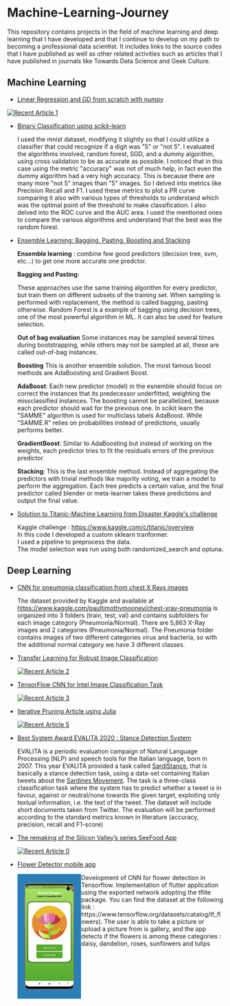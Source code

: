 # Machine-Learning-Journey
This repository contains projects in the field of machine learning and deep learning that I have developed and that I continue to develop on my path to becoming a professional data scientist. It includes links to the source codes that I have published as well as other related activities such as articles that I have published in journals like Towards Data Science and Geek Culture.


## Machine Learning

- [Linear Regression and GD from scratch with numpy](https://github.com/March-08/Machine-Learning-Journey/blob/main/multi_linear_regession.ipynb)

<a target="_blank" href="https://github-readme-medium-recent-article.vercel.app/medium/@marcellopoliti/1"><img src="https://github-readme-medium-recent-article.vercel.app/medium/@marcellopoliti/1" alt="Recent Article 1"> 
  
 - [Binary Classification using scikit-learn](https://github.com/March-08/Machine-Learning-Journey/blob/main/Binary_Classification.ipynb)
     
     I used the mnist dataset, modifying it slightly so that I could utilize a classifier that could recognize if a digit was "5" or "not 5".
I evaluated the algorithms involved, random forest, SGD, and a dummy algorithm, using cross validation to be as accurate as possible.
I noticed that in this case using the metric "accuracy" was not of much help, in fact even the dummy algorithm had a very high accuracy. This is because there are many more "not 5" images than "5" images.
So I delved into metrics like Precision Recall and F1.
I used these metrics to plot a PR curve comparing it also with various types of thresholds to understand which was the optimal point of the threshold to make classification.
I also delved into the ROC curve and the AUC area.
I used the mentioned ones to compare the various algorithms and understand that the best was the random forest.
  
- [Ensemble Learning: Bagging, Pasting, Boosting and Stacking](https://github.com/March-08/Machine-Learning-Journey/blob/main/Ensemble_Learning.ipynb)
     
     **Ensemble learning** : combine few good predictors (decision tree, svm, etc...) to get one more accurate one predctor.
   
  **Bagging and Pasting**:
   
    These approaches use the same training algorithm for every predictor, but train them on different subsets of the training set. When sampling is performed with replacement, the method is called bagging, pasting otherwise. Random Forest is a example of bagging using decision trees, one of the most powerful algorithm in ML. It can also be used for feature selection.
   
  **Out of bag evaluation**
Some instances may be sampled several times during bootstrapping, while others may not be sampled at all, these are called out-of-bag instances.
   
  **Boosting** This is another ensemble solution. The most famous boost methods are AdaBoosting and Gradient Boost.
   
  **AdaBoost**: Each new predictor (model) in the esnemble should focus on correct the instances that its predecessor underfitted, weighting the missclassified instances. The boosting cannot be parallelized, because each predictor should wait for the previous one. In scikit learn the "SAMME" algorithm is used for multiclass labels AdaBoost. While "SAMME.R" relies on probabilities instead of predictions, usually performs better.
   
  **GradientBoost**: Similar to AdaBoosting but instead of working on the weights, each predictor tries to fit the residuals errors of the previous predictor.
   
  **Stacking**: This is the last ensemble method. Instead of aggregating the predictors with trivial methods like majority voting, we train a model to perform the aggregation. Each tree predicts a certain value, and the final predictor called blender or meta-learner takes these predictions and output the final value.
  
  
  


- [Solution to Titanic-Machine Learning from Disaster Kaggle's challenge](https://github.com/March-08/Machine-Learning-Journey/blob/main/Titanic/Titanic_Marcello_Politi.ipynb)  
    
  Kaggle challenge : https://www.kaggle.com/c/titanic/overview  
  In this code I developed a custom sklearn tranformer.   
  I used a pipeline to preprocess the data.   
  The model selection was run using both randomized_search and optuna.  
  
  
## Deep Learning
 
- [CNN for pneumonia classification from chest X Rays images](https://github.com/March-08/Machine-Learning-Journey/tree/main/Pneumonia-Chest-X-Rays-Classifier/Pneumonia-Chest-X-Rays-Classifier-main)
     
    The dataset provided by Kaggle and available at https://www.kaggle.com/paultimothymooney/chest-xray-pneumonia is organized into 3 folders (train, test, val) and contains subfolders for each image category (Pneumonia/Normal). There are 5,863 X-Ray images and 2 categories (Pneumonia/Normal). The Pneumonia folder contains images of two different categories virus and bacteria, so with the additional normal category we have 3 different classes. 
 
- [Transfer Learning for Robust Image Classification](https://github.com/March-08/Machine-Learning-Journey/tree/main/tensorflow-dogs-vs-cats)
  
  <a target="_blank" href="https://github-readme-medium-recent-article.vercel.app/medium/@marcellopoliti/2"><img src="https://github-readme-medium-recent-article.vercel.app/medium/@marcellopoliti/2" alt="Recent Article 2"> 
  
    
- [TensorFlow CNN for Intel Image Classification Task](https://github.com/March-08/Machine-Learning-Journey/tree/main/TensorFlow%20CNN%20for%20Intel%20Image%20Classification%20Task)
 
    <a target="_blank" href="https://github-readme-medium-recent-article.vercel.app/medium/@marcellopoliti/3"><img src="https://github-readme-medium-recent-article.vercel.app/medium/@marcellopoliti/3" alt="Recent Article 3"> 
      
- [Iterative Pruning Article using Julia](https://towardsdatascience.com/iterative-pruning-methods-for-artificial-neural-networks-in-julia-c605f547a485)
 
    <a target="_blank" href="https://github-readme-medium-recent-article.vercel.app/medium/@marcellopoliti/5"><img src="https://github-readme-medium-recent-article.vercel.app/medium/@marcellopoliti/5" alt="Recent Article 5"> 
       
 - [Best System Award EVALITA 2020 : Stance Detection System](https://github.com/March-08/Machine-Learning-Journey/tree/main/Stance_Detection_Evalita2020/Stance_Detection-master)
         
    EVALITA is a periodic evaluation campaign of Natural Language Processing (NLP) and speech tools for the Italian language, born in 2007.
    This year EVALITA provided a task called [SardiStance](http://www.di.unito.it/~tutreeb/sardistance-evalita2020/index.html), that is basically a stance detection task,         using a data-set containing Italian tweets about the [Sardines Movement](https://en.wikipedia.org/wiki/Sardines_movement).
    The task is a three-class classification task where the system has to predict whether a tweet is in favour, against or neutral/none towards the given target,                 exploiting only textual information, i.e. the text of the tweet.
    The dataset will include short documents taken from Twitter.
    The evaluation will be performed according to the standard metrics known in literature (accuracy, precision, recall and F1-score)

- [The remaking of the Silicon Valley’s series SeeFood App](https://github.com/March-08/Machine-Learning-Journey/tree/main/seeFood%20App)
 
    <a target="_blank" href="https://github-readme-medium-recent-article.vercel.app/medium/@marcellopoliti/0"><img src="https://github-readme-medium-recent-article.vercel.app/medium/@marcellopoliti/0" alt="Recent Article 0"> 

 - [Flower Detector mobile app](https://github.com/March-08/Machine-Learning-Journey/tree/main/FlowerDetector)
       
     <img align="left" src="https://github.com/March-08/Machine-Learning-Journey/blob/main/FlowerDetector/flower_detector.jpeg" height="290">
    Development of CNN for flower detection in Tensorflow. Implementation of flutter application using the exported network adopting the tflite package. You can find the dataset at the following link : https://www.tensorflow.org/datasets/catalog/tf_flowers). The user is able to take a picture or upload a picture from is gallery, and the app detects if the flowers is among these categories : daisy, dandelion, roses, sunflowers and tulips
        
    
